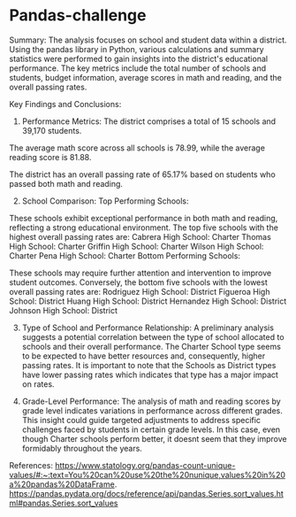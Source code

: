 # Pandas-challenge

Summary:
The analysis focuses on school and student data within a district. Using the pandas library in Python, various calculations and summary statistics were performed to gain insights into the district's educational performance. The key metrics include the total number of schools and students, budget information, average scores in math and reading, and the overall passing rates.

Key Findings and Conclusions:
1. Performance Metrics:
The district comprises a total of 15 schools and 39,170 students.

The average math score across all schools is 78.99, while the average reading score is 81.88.

The district has an overall passing rate of 65.17% based on students who passed both math and reading.

2. School Comparison:
Top Performing Schools:

These schools exhibit exceptional performance in both math and reading, reflecting a strong educational environment.
The top five schools with the highest overall passing rates are:
Cabrera High School: Charter
Thomas High School: Charter
Griffin High School: Charter
Wilson High School: Charter
Pena High School: Charter
Bottom Performing Schools:

These schools may require further attention and intervention to improve student outcomes.
Conversely, the bottom five schools with the lowest overall passing rates are:
Rodriguez High School: District
Figueroa High School: District
Huang High School: District
Hernandez High School: District
Johnson High School: District

3. Type of School and Performance Relationship:
A preliminary analysis suggests a potential correlation between the type of school allocated to schools and their overall performance. The Charter School type seems to be expected to have better resources and, consequently, higher passing rates. It is important to note that the Schools as District types have lower passing rates which indicates that type has a major impact on rates.

4. Grade-Level Performance:
The analysis of math and reading scores by grade level indicates variations in performance across different grades. This insight could guide targeted adjustments to address specific challenges faced by students in certain grade levels. In this case, even though Charter schools perform better, it doesnt seem that they improve formidably throughout the years.

References: 
https://www.statology.org/pandas-count-unique-values/#:~:text=You%20can%20use%20the%20nunique,values%20in%20a%20pandas%20DataFrame.
https://pandas.pydata.org/docs/reference/api/pandas.Series.sort_values.html#pandas.Series.sort_values
